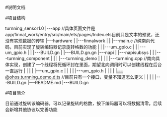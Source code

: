 #说明文档

#项目结构

turnning_sensor1.0
|---app                                         //具体页面文件是app/finnal_work/entry/src/main/ets/pages/Index.ets目前只是文本的预览，还没有实现数据的传输
|---hardware
|   |---finnalwork
|   |   |---main.c			                    //纯南向代码，目前实现了旋转编码器记录旋转格数的功能
|   |   |---um_gpio.c
|   |   |---um_gpio.h
|   |   |---BUILD.gn
|   |---BUILD.gn.gn
|---napi
|   |---napisubsys
|   |   |---turnning_component
|   |   |   |---turnning_demo
|   |   |   |   |---turnning.cpp                //南向具体实现，创建了一个线程将死循环封在里面，期望北向调用时可以创建线程在后台一直运行
|   |   |   |   |---um_gpio.c
|   |   |   |   |---um_gpio.h
|   |   |   |   |---@ohos.turnning_demo.d.ts    //目前只有一个接口，变量不知道怎么定义
|   |   |   |   |---BUILD.gn
|---README.md
|---BUILD.gn

#项目简介

目前通过旋转该编码器，可以记录旋转的格数，按下编码器可以将数据清零。后续会新增其他协议以完善功能

